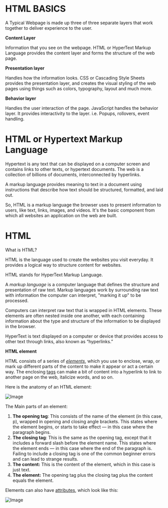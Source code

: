 
# HTML BASICS


A Typical Webpage is made up three of three separate layers that work together to deliver experience to the user. 


**Content Layer**

Information that you see on the webpage.
HTML or HyperText Markup Language provides the content layer and forms the structure of the web page. 

**Presentation layer**

Handles how the information looks. CSS or Cascading Style Sheets provides the presentation layer, and creates the visual styling of the web pages using things such as colors, typography, layout and much more. 

**Behavior layer**

Handles the user interaction of the page.
JavaScript handles the behavior layer. It provides interactivity to the layer.  i.e. Popups, rollovers, event handling. 


# HTML or Hypertext Markup Language 

Hypertext is any text that can be displayed on a computer screen and contains links to other texts, or hypertext documents. The web is a collection of billions of documents, interconnected by hyperlinks.

A markup language provides meaning to text in a document using instructions that describe how text should be structured, formatted, and laid out.

So, HTML is a markup language the browser uses to present information to users, like text, links, images, and videos. It's the basic component from which all websites an application on the web are built.
# 
# HTML 

What is HTML?

HTML is the language used to create the websites you visit everyday. It provides a logical way to structure content for websites.

HTML stands for HyperText Markup Language.

A *markup language* is a computer language that defines the structure and presentation of raw text.  Markup languages work by surrounding raw text with information the computer can interpret, "marking it up" to be processed.

Computers can interpret raw text that is wrapped in HTML elements. These elements are often nested inside one another, with each containing information about the type and structure of the information to be displayed in the browser.

HyperText is text displayed on a computer or device that provides access to other text through links, also known as “hyperlinks.”	



**HTML element**

HTML consists of a series of [*elements*](https://developer.mozilla.org/en-US/docs/Glossary/Element), which you use to enclose, wrap, or mark up different parts of the content to make it appear or act a certain way. The enclosing [tags](https://developer.mozilla.org/en-US/docs/Glossary/Tag) can make a bit of content into a hyperlink to link to another page on the web, italicize words, and so on. 

Here is the anatomy of an HTML element:


![Image](https://mdn.mozillademos.org/files/9347/grumpy-cat-small.png)



The Main parts of an element: 

1. **The opening tag**: This consists of the name of the element (in this case, p), wrapped in opening and closing angle brackets. This states where the element begins, or starts to take effect — in this case where the paragraph begins.
1. **The closing tag**: This is the same as the opening tag, except that it includes a forward slash before the element name. This states where the element ends — in this case where the end of the paragraph is. Failing to include a closing tag is one of the common beginner errors and can lead to strange results.
1. **The content:** This is the content of the element, which in this case is just text.
1. **The element:** The opening tag plus the closing tag plus the content equals the element.


Elements can also have [attributes](https://developer.mozilla.org/en-US/docs/Glossary/attribute), which look like this:

![Image](https://mdn.mozillademos.org/files/9345/grumpy-cat-attribute-small.png)




